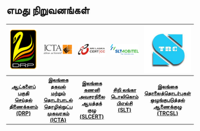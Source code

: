 
# எமது நிறுவனங்கள்


|          [![DRP](../../../img/img/logo-DRP.png)][1]          |                           [![ICTA](../../../img/img/logo-ICTA.jpg)][2]                           |      [![SLCERT](../../../img/img/logo-SLCERT.jpg)][3]      | [![SLTMobitel](../../../img/img/logo-SLTMobitel.png)][4] |      [![TRCSL](../../../img/img/logo-TRCSL.jpg)][5]      |
| :---------------------------------------------------------: | :---------------------------------------------------------------------------------------------: | :--------------------------------------------------------: | :-----------------------------------------------------: | :------------------------------------------------------: |
| [**ஆட்களைப் பகுதி செய்தல் திணைக்களம் (DRP)**](./DRP) | [**இலங்கை தகவல் மற்றும் தொடர்பாடல் தொழில்நுட்ப முகவரகம் (ICTA)**](./ICTA) | [**இலங்கை கணனி அவசரநிலை ஆயத்தக் குழு (SLCERT)**](./SLCERT) |               [**சிறி லங்கா டொலிகொம் பிஎல்சி (SLT)**](./SLTMobitel)              | [**இலங்கை தொலைத்தொடர்புகள் ஒழுங்குபடுத்தல் ஆணைக்குழு (TRCSL)**](./TRCSL) |

[1]: ./DRP
[2]: ./ICTA
[3]: ./SLCERT
[4]: ./SLTMobitel
[5]: ./TRCSL
